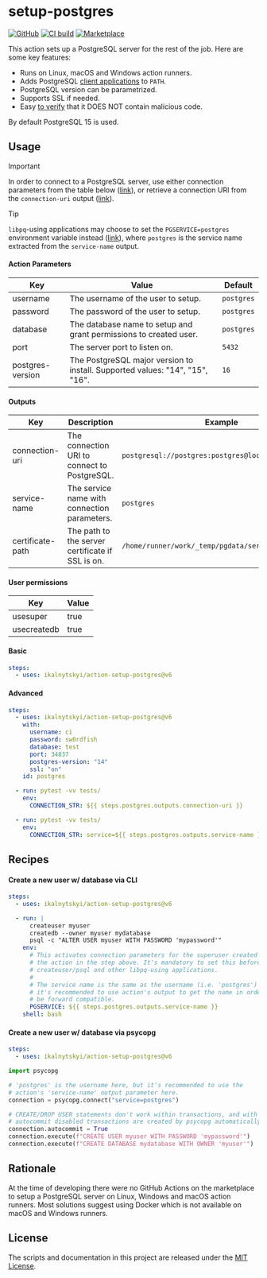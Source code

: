 # setup-postgres

[![GitHub](https://img.shields.io/badge/github-ikalnytskyi/action--setup--postgres-8da0cb?logo=github)](https://github.com/ikalnytskyi/action-setup-postgres)
[![CI build](https://github.com/ikalnytskyi/action-setup-postgres/actions/workflows/ci.yml/badge.svg)](https://github.com/ikalnytskyi/action-setup-postgres/actions)
[![Marketplace](https://img.shields.io/badge/market-setup--postgres-6F42C1?logo=github)](https://github.com/marketplace/actions/setup-postgresql-for-linux-macos-windows)

This action sets up a PostgreSQL server for the rest of the job. Here are some
key features:

* Runs on Linux, macOS and Windows action runners.
* Adds PostgreSQL [client applications][1] to `PATH`.
* PostgreSQL version can be parametrized.
* Supports SSL if needed.
* Easy [to verify][2] that it DOES NOT contain malicious code.

By default PostgreSQL 15 is used.

[1]: https://www.postgresql.org/docs/current/reference-client.html
[2]: action.yml

## Usage

> [!IMPORTANT]
>
> In order to connect to a PostgreSQL server, use either connection parameters
> from the table below ([link](#outputs)), or retrieve a
> connection URI from the `connection-uri` output ([link](#advanced)).

> [!TIP]
>
> `libpq`-using applications may choose to set the `PGSERVICE=postgres`
> environment variable instead ([link](#create-a-new-user-w-database-via-cli)),
> where `postgres` is the service name extracted from the `service-name`
> output.

#### Action Parameters

| Key              | Value                                                                              | Default     |
|------------------|------------------------------------------------------------------------------------|-------------|
| username         | The username of the user to setup.                                                 | `postgres`  |
| password         | The password of the user to setup.                                                 | `postgres`  |
| database         | The database name to setup and grant permissions to created user.                  | `postgres`  |
| port             | The server port to listen on.                                                      | `5432`      |
| postgres-version | The PostgreSQL major version to install. Supported values: "14", "15", "16".       | `16`        |

#### Outputs

| Key              | Description                                      | Example                                             |
|------------------|--------------------------------------------------|-----------------------------------------------------|
| connection-uri   | The connection URI to connect to PostgreSQL.     | `postgresql://postgres:postgres@localhost/postgres` |
| service-name     | The service name with connection parameters.     | `postgres`                                          |
| certificate-path | The path to the server certificate if SSL is on. | `/home/runner/work/_temp/pgdata/server.crt`         |

#### User permissions

| Key         | Value |
|-------------|-------|
| usesuper    | true  |
| usecreatedb | true  |

#### Basic

```yaml
steps:
  - uses: ikalnytskyi/action-setup-postgres@v6
```

#### Advanced

```yaml
steps:
  - uses: ikalnytskyi/action-setup-postgres@v6
    with:
      username: ci
      password: sw0rdfish
      database: test
      port: 34837
      postgres-version: "14"
      ssl: "on"
    id: postgres

  - run: pytest -vv tests/
    env:
      CONNECTION_STR: ${{ steps.postgres.outputs.connection-uri }}

  - run: pytest -vv tests/
    env:
      CONNECTION_STR: service=${{ steps.postgres.outputs.service-name }}
```

## Recipes

#### Create a new user w/ database via CLI

```yaml
steps:
  - uses: ikalnytskyi/action-setup-postgres@v6

  - run: |
      createuser myuser
      createdb --owner myuser mydatabase
      psql -c "ALTER USER myuser WITH PASSWORD 'mypassword'"
    env:
      # This activates connection parameters for the superuser created by
      # the action in the step above. It's mandatory to set this before using
      # createuser/psql and other libpq-using applications.
      #
      # The service name is the same as the username (i.e. 'postgres') but
      # it's recommended to use action's output to get the name in order to
      # be forward compatible.
      PGSERVICE: ${{ steps.postgres.outputs.service-name }}
    shell: bash
```

#### Create a new user w/ database via psycopg

```yaml
steps:
  - uses: ikalnytskyi/action-setup-postgres@v6
```

```python
import psycopg

# 'postgres' is the username here, but it's recommended to use the
# action's 'service-name' output parameter here.
connection = psycopg.connect("service=postgres")

# CREATE/DROP USER statements don't work within transactions, and with
# autocommit disabled transactions are created by psycopg automatically.
connection.autocommit = True
connection.execute(f"CREATE USER myuser WITH PASSWORD 'mypassword'")
connection.execute(f"CREATE DATABASE mydatabase WITH OWNER 'myuser'")
```

## Rationale

At the time of developing there were no GitHub Actions on the marketplace to
setup a PostgreSQL server on Linux, Windows and macOS action runners. Most
solutions suggest using Docker which is not available on macOS and Windows
runners.

## License

The scripts and documentation in this project are released under the
[MIT License](LICENSE).
